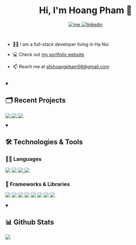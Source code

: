 <h1 align="center">Hi, I'm Hoang Pham 👋</h1>

<p align="center">
    <a href="https://afshoang.github.io/portfolio/">
        <img alt="me" title="Me" src="https://img.shields.io/badge/portfolio-000000?style=for-the-badge&logo=About.me&logoColor=white" />
    </a>
    <a href="https://linkedin.com/in/hoangpham56">
        <img alt="linkedin" title="LinkedIn" src="https://img.shields.io/badge/LinkedIn-0077B5?style=for-the-badge&logo=linkedin&logoColor=white" />
    </a>
</p>

</br>

- 👨‍💻 I am a full-stack developer living in Ha Noi

- 💻 Check out [my portfolio website](https://afshoang.github.io/portfolio/)

- 📫 Reach me at <afshoangpham56@gmail.com>

</br>

<details open>
    <summary><h2>🗂️ Recent Projects</h2></summary>
    <p>
        <a href="https://github.com/afshoang/mscomplex-mern">
            <img align="center" src="https://github-readme-stats.vercel.app/api/pin/?username=afshoang&repo=mscomplex-mern" />
        </a>
        <a href="https://github.com/afshoang/Raw-Strength-Workout-Tracker">
            <img align="center" src="https://github-readme-stats.vercel.app/api/pin/?username=afshoang&repo=Raw-Strength-Workout-Tracker" />
        </a>
        <a href="https://github.com/afshoang/findtrend-landing-page">
            <img align="center" src="https://github-readme-stats.vercel.app/api/pin/?username=afshoang&repo=findtrend-landing-page" />
        </a>
    </p>
</details>

<details open>
    <summary><h2>🛠️ Technologies & Tools</h2></summary>
    <h3>👨‍💻 Languages</h3>
        <p>
            <img src="https://img.shields.io/badge/CSS-1572B6?style=for-the-badge&logo=css3&logoColor=white" />
            <img src="https://img.shields.io/badge/HTML-E34F26?style=for-the-badge&logo=html5&logoColor=white" />
            <a href="https://github.com/PrVille?tab=repositories&q=&type=&language=javascript&sort=">
                <img src="https://img.shields.io/badge/JavaScript-323330?style=for-the-badge&logo=javascript&logoColor=F7DF1E" />
            </a>
            <img src="https://custom-icon-badges.demolab.com/badge/SQL-025E8C.svg?style=for-the-badge&logo=database&logoColor=white" />
        </p>
    <h3>🚀 Frameworks & Libraries</h3>
        <p>
            <img src="https://img.shields.io/badge/node.js-6DA55F?style=for-the-badge&logo=node.js&logoColor=white" />
            <img src="https://img.shields.io/badge/Express.js-000000?style=for-the-badge&logo=express&logoColor=white" />
            <img src="https://img.shields.io/badge/react-%2320232a.svg?style=for-the-badge&logo=react&logoColor=%2361DAFB" />
            <img src="https://img.shields.io/badge/react_native-%2320232a.svg?style=for-the-badge&logo=react&logoColor=%2361DAFB" />
            <img src="https://img.shields.io/badge/redux-%23593d88.svg?style=for-the-badge&logo=redux&logoColor=white" />
            <img src="https://img.shields.io/badge/-jest-%23C21325?style=for-the-badge&logo=jest&logoColor=white" />
            <img src="https://img.shields.io/badge/-cypress-%23E5E5E5?style=for-the-badge&logo=cypress&logoColor=058a5e" />
            <img src="https://img.shields.io/badge/Tailwind_CSS-38B2AC?style=for-the-badge&logo=tailwind-css&logoColor=white" />
        </p>
    
</details>

<details open>
    <summary><h2>📊 Github Stats</h2></summary>
    <p>
        <a href="https://github.com/prville">
            <img align="center" src="https://github-readme-stats.vercel.app/api/top-langs/?username=afshoang&hide_progress=true" />
        </a>
    </p>
</details>
